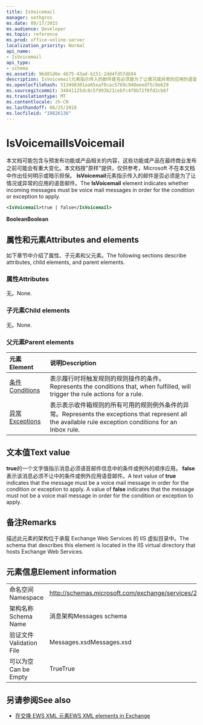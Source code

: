 ```yaml
---
title: IsVoicemail
manager: sethgros
ms.date: 09/17/2015
ms.audience: Developer
ms.topic: reference
ms.prod: office-online-server
localization_priority: Normal
api_name:
- IsVoicemail
api_type:
- schema
ms.assetid: 96d81d6e-4b75-43ad-b151-2dd4fd57db94
description: IsVoicemail元素指示传入的邮件是否必须是为了让情况或异常的应用的语音邮件。
ms.openlocfilehash: 513498301aa65eaf0cac5769c940eeedf5c9e629
ms.sourcegitcommit: 34041125dc8c5f993b21cebfc4f8b72f0fd2cb6f
ms.translationtype: MT
ms.contentlocale: zh-CN
ms.lasthandoff: 06/25/2018
ms.locfileid: "19826136"
---
```

# <a name="isvoicemail"></a><span data-ttu-id="06aae-103">IsVoicemail</span><span class="sxs-lookup"><span data-stu-id="06aae-103">IsVoicemail</span></span>

<span data-ttu-id="06aae-104">本文档可能包含与预发布功能或产品相关的内容，这些功能或产品在最终商业发布之前可能会有重大变化。本文档按"原样"提供，仅供参考，Microsoft 不在本文档中作出任何明示或暗示担保。 **IsVoicemail**元素指示传入的邮件是否必须是为了让情况或异常的应用的语音邮件。</span><span class="sxs-lookup"><span data-stu-id="06aae-104">The **IsVoicemail** element indicates whether incoming messages must be voice mail messages in order for the condition or exception to apply.</span></span> 
  
```XML
<IsVoicemail>true | false</IsVoicemail>
```

 <span data-ttu-id="06aae-105">**Boolean**</span><span class="sxs-lookup"><span data-stu-id="06aae-105">**Boolean**</span></span>
## <a name="attributes-and-elements"></a><span data-ttu-id="06aae-106">属性和元素</span><span class="sxs-lookup"><span data-stu-id="06aae-106">Attributes and elements</span></span>

<span data-ttu-id="06aae-107">如下章节中介绍了属性、子元素和父元素。</span><span class="sxs-lookup"><span data-stu-id="06aae-107">The following sections describe attributes, child elements, and parent elements.</span></span>
  
### <a name="attributes"></a><span data-ttu-id="06aae-108">属性</span><span class="sxs-lookup"><span data-stu-id="06aae-108">Attributes</span></span>

<span data-ttu-id="06aae-109">无。</span><span class="sxs-lookup"><span data-stu-id="06aae-109">None.</span></span>
  
### <a name="child-elements"></a><span data-ttu-id="06aae-110">子元素</span><span class="sxs-lookup"><span data-stu-id="06aae-110">Child elements</span></span>

<span data-ttu-id="06aae-111">无。</span><span class="sxs-lookup"><span data-stu-id="06aae-111">None.</span></span>
  
### <a name="parent-elements"></a><span data-ttu-id="06aae-112">父元素</span><span class="sxs-lookup"><span data-stu-id="06aae-112">Parent elements</span></span>

|<span data-ttu-id="06aae-113">**元素**</span><span class="sxs-lookup"><span data-stu-id="06aae-113">**Element**</span></span>|<span data-ttu-id="06aae-114">**说明**</span><span class="sxs-lookup"><span data-stu-id="06aae-114">**Description**</span></span>|
|:-----|:-----|
|[<span data-ttu-id="06aae-115">条件</span><span class="sxs-lookup"><span data-stu-id="06aae-115">Conditions</span></span>](conditions.md) <br/> |<span data-ttu-id="06aae-116">表示履行时将触发规则的规则操作的条件。</span><span class="sxs-lookup"><span data-stu-id="06aae-116">Represents the conditions that, when fulfilled, will trigger the rule actions for a rule.</span></span>  <br/> |
|[<span data-ttu-id="06aae-117">异常</span><span class="sxs-lookup"><span data-stu-id="06aae-117">Exceptions</span></span>](exceptions.md) <br/> |<span data-ttu-id="06aae-118">表示表示收件箱规则的所有可用的规则例外条件的异常。</span><span class="sxs-lookup"><span data-stu-id="06aae-118">Represents the exceptions that represent all the available rule exception conditions for an Inbox rule.</span></span>  <br/> |
   
## <a name="text-value"></a><span data-ttu-id="06aae-119">文本值</span><span class="sxs-lookup"><span data-stu-id="06aae-119">Text value</span></span>

<span data-ttu-id="06aae-p101">**true**的一个文字值指示消息必须语音邮件信息中的条件或例外的顺序应用。 **false**表示该消息必须不让中的条件或例外应用语音邮件。</span><span class="sxs-lookup"><span data-stu-id="06aae-p101">A text value of **true** indicates that the message must be a voice mail message in order for the condition or exception to apply. A value of **false** indicates that the message must not be a voice mail message in order for the condition or exception to apply.</span></span> 
  
## <a name="remarks"></a><span data-ttu-id="06aae-122">备注</span><span class="sxs-lookup"><span data-stu-id="06aae-122">Remarks</span></span>

<span data-ttu-id="06aae-123">描述此元素的架构位于承载 Exchange Web Services 的 IIS 虚拟目录中。</span><span class="sxs-lookup"><span data-stu-id="06aae-123">The schema that describes this element is located in the IIS virtual directory that hosts Exchange Web Services.</span></span>
  
## <a name="element-information"></a><span data-ttu-id="06aae-124">元素信息</span><span class="sxs-lookup"><span data-stu-id="06aae-124">Element information</span></span>

|||
|:-----|:-----|
|<span data-ttu-id="06aae-125">命名空间</span><span class="sxs-lookup"><span data-stu-id="06aae-125">Namespace</span></span>  <br/> |http://schemas.microsoft.com/exchange/services/2006/messages  <br/> |
|<span data-ttu-id="06aae-126">架构名称</span><span class="sxs-lookup"><span data-stu-id="06aae-126">Schema Name</span></span>  <br/> |<span data-ttu-id="06aae-127">消息架构</span><span class="sxs-lookup"><span data-stu-id="06aae-127">Messages schema</span></span>  <br/> |
|<span data-ttu-id="06aae-128">验证文件</span><span class="sxs-lookup"><span data-stu-id="06aae-128">Validation File</span></span>  <br/> |<span data-ttu-id="06aae-129">Messages.xsd</span><span class="sxs-lookup"><span data-stu-id="06aae-129">Messages.xsd</span></span>  <br/> |
|<span data-ttu-id="06aae-130">可以为空</span><span class="sxs-lookup"><span data-stu-id="06aae-130">Can be Empty</span></span>  <br/> |<span data-ttu-id="06aae-131">True</span><span class="sxs-lookup"><span data-stu-id="06aae-131">True</span></span>  <br/> |
   
## <a name="see-also"></a><span data-ttu-id="06aae-132">另请参阅</span><span class="sxs-lookup"><span data-stu-id="06aae-132">See also</span></span>



- [<span data-ttu-id="06aae-133">在交换 EWS XML 元素</span><span class="sxs-lookup"><span data-stu-id="06aae-133">EWS XML elements in Exchange</span></span>](ews-xml-elements-in-exchange.md)

